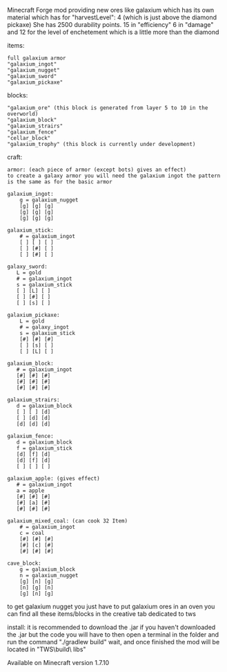 Minecraft Forge mod providing new ores like galaxium which has its own material which has for "harvestLevel": 4 (which is just above the diamond pickaxe)
She has 2500 durability points.
15 in "efficiency" 
6 in "damage" and 12 for the level of enchetement which is a little more than the diamond


items:

    full galaxium armor
    "galaxium_ingot"
    "galaxium_nugget"
    "galaxium_sword"
    "galaxium_pickaxe"

blocks:

    "galaxium_ore" (this block is generated from layer 5 to 10 in the overworld)
    "galaxium_block"
    "galaxium_strairs"
    "galaxium_fence"
    "cellar_block"
    "galaxium_trophy" (this block is currently under development)


craft:

    armor: (each piece of armor (except bots) gives an effect)
    to create a galaxy armor you will need the galaxium ingot the pattern is the same as for the basic armor

    galaxium_ingot:
        g = galaxium_nugget
        [g] [g] [g]
        [g] [g] [g]
        [g] [g] [g]

    galaxium_stick:
        # = galaxium_ingot
        [ ] [ ] [ ]
        [ ] [#] [ ]
        [ ] [#] [ ]
    
    galaxy_sword:
       L = gold
       # = galaxium_ingot
       s = galaxium_stick
       [ ] [L] [ ]
       [ ] [#] [ ]
       [ ] [s] [ ]
       
    galaxium_pickaxe:
        L = gold
        # = galaxy_ingot
        s = galaxium_stick
        [#] [#] [#]
        [ ] [s] [ ]
        [ ] [L] [ ]    

    galaxium_block:
       # = galaxium_ingot
       [#] [#] [#]
       [#] [#] [#]
       [#] [#] [#]
    
    galaxium_strairs:
       d = galaxium_block
       [ ] [ ] [d]
       [ ] [d] [d]
       [d] [d] [d]

    galaxium_fence:
       d = galaxium_block
       f = galaxium_stick
       [d] [f] [d]
       [d] [f] [d]
       [ ] [ ] [ ]
    
    galaxium_apple: (gives effect)
       # = galaxium_ingot
       a = apple
       [#] [#] [#]
       [#] [a] [#]
       [#] [#] [#]
    
    galaxium_mixed_coal: (can cook 32 Item)
        # = galaxium_ingot
        c = coal
        [#] [#] [#]
        [#] [c] [#]
        [#] [#] [#]

    cave_block:
        g = galaxium_block
        n = galaxium_nugget
        [g] [n] [g]
        [n] [g] [n]
        [g] [n] [g]



to get galaxium nugget you just have to put galaxium ores in an oven
you can find all these items/blocks in the creative tab dedicated to tws

install:
    it is recommended to download the .jar
    if you haven't downloaded the .jar but the code you will have to then open a terminal in the folder and run the command "./gradlew build" wait, and once finished the mod will be located in "TWS\build\ libs"

Available on Minecraft version 1.7.10